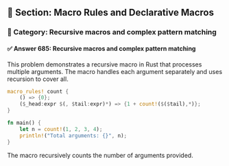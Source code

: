 ## 📘 Section: Macro Rules and Declarative Macros  
### 🔹 Category: Recursive macros and complex pattern matching  
#### ✅ Answer 685: Recursive macros and complex pattern matching

This problem demonstrates a recursive macro in Rust that processes multiple arguments. The macro handles each argument separately and uses recursion to cover all.

```rust
macro_rules! count {
    () => {0};
    ($_head:expr $(, $tail:expr)*) => {1 + count!($($tail),*)};
}

fn main() {
    let n = count!(1, 2, 3, 4);
    println!("Total arguments: {}", n);
}
```
The macro recursively counts the number of arguments provided.
